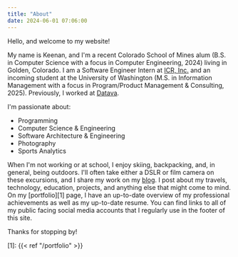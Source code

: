 ```yaml
---
title: "About"
date: 2024-06-01 07:06:00
---
```


Hello, and welcome to my website!

My name is Keenan, and I'm a recent Colorado School of Mines alum (B.S. in
Computer Science with a focus in Computer Engineering, 2024) living in Golden,
Colorado. I am a Software Engineer Intern at
[ICR, Inc.](https://www.icr-team.com/) and an incoming student at the
University of Washington (M.S. in Information Management with a focus in
Program/Product Management & Consulting, 2025). Previously, I worked at
[Datava](https://datava.com/).

I'm passionate about:
- Programming
- Computer Science & Engineering
- Software Architecture & Engineering
- Photography
- Sports Analytics

When I'm not working or at school, I enjoy skiing, backpacking, and, in
general, being outdoors. I'll often take either a DSLR or film camera
on these excursions, and I share my work on my [blog](/). I post about
my travels, technology, education, projects, and anything else that might
come to mind. On my [portfolio][1] page, I have an up-to-date overview
of my professional achievements as well as my up-to-date resume. You can
find links to all of my public facing social media accounts that I
regularly use in the footer of this site.

Thanks for stopping by!

[1]: {{< ref "/portfolio" >}}